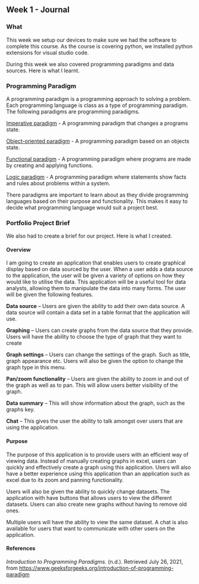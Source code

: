 ## Week 1 - Journal

### What

This week we setup our devices to make sure we had the software to complete this course. As the course is covering python, we installed python extensions for visual studio code.

During this week we also covered programming paradigms and data sources. Here is what I learnt.

### Programming Paradigm

A programming paradigm is a programming approach to solving a problem. Each programming language is class as a type of programming paradigm. The following paradigms are programming paradigms.

<u>Imperative paradigm</u> - A programming paradigm that changes a programs state.

<u>Object-oriented paradigm</u> -  A programming paradigm based on an objects state.

<u>Functional paradigm</u> - A programming paradigm where programs are made by creating and applying functions.

<u>Logic paradigm</u> - A programming paradigm where statements show facts and rules about problems within a system.

There paradigms are important to learn about as they divide programming languages based on their purpose and functionality. This makes it easy to decide what programming language would suit a project best.



<h3>Portfolio Project Brief</h3>

<p>We also had to create a brief for our project. Here is what I created.</p>

<h4>Overview</h4>

I am going to create an application that enables users to create graphical display based on data sourced by the user. When a user adds a data source to the application, the user will be given a variety of options on how they would like to utilise the data.  This application will be a useful tool for data analysts, allowing them to manipulate the data into many forms. The user will be given the following features.

**Data source** – Users are given the ability to add their own data source. A data source will contain a data set in a table format that the application will use.

**Graphing** – Users can create graphs from the data source that they provide. Users will have the ability to choose the type of graph that they want to create

**Graph settings** – Users can change the settings of the graph. Such as title, graph appearance etc. Users will also be given the option to change the graph type in this menu. 

**Pan/zoom functionality** – Users are given the ability to zoom in and out of the graph as well as to pan. This will allow users better visibility of the graph. 

**Data summary** – This will show information about the graph, such as the graphs key.

**Chat** – This gives the user the ability to talk amongst over users that are using the application. 

<h4>Purpose</h4>

The purpose of this application is to provide users with an efficient way of viewing data. Instead of manually creating graphs in excel, users can quickly and effectively create a graph using this application. Users will also have a better experience using this application than an application such as excel due to its zoom and panning functionality.

Users will also be given the ability to quickly change datasets. The application with have buttons that allows users to view the different datasets. Users can also create new graphs without having to remove old ones. 

Multiple users will have the ability to view the same dataset. A chat is also available for users that want to communicate with other users on the application. 

<h4>References</h4>

*Introduction to Programming Paradigms*. (n.d.). Retrieved July 26, 2021, from https://www.geeksforgeeks.org/introduction-of-programming-paradigm

